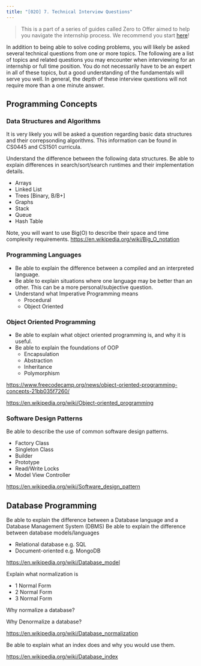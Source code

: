 ```yaml
---
title: "[02O] 7. Technical Interview Questions"
---
```


> This is a part of a series of guides called Zero to Offer aimed to help you navigate the internship process. We recommend you start [here](/zero-to-offer/)!

In addition to being able to solve coding problems, you will likely be asked several technical questions from one or more topics. 
The following are a list of topics and related questions you may encounter when interviewing for an internship or full time position.
You do not necessarily have to be an expert in all of these topics, but a good understanding of the fundamentals will serve you well.
In general, the depth of these interview questions will not require more than a one minute answer.

## Programming Concepts

### Data Structures and Algorithms
It is very likely you will be asked a question regarding basic data structures and their correpsonding algorithms.
This information can be found in CS0445 and CS1501 curricula.

Understand the difference between the following data structures.
Be able to explain differences in search/sort/search runtimes and their implementation details.
- Arrays
- Linked List
- Trees [Binary, B/B+]
- Graphs
- Stack
- Queue
- Hash Table

Note, you will want to use Big(O) to describe their space and time complexity requirements.
https://en.wikipedia.org/wiki/Big_O_notation

### Programming Languages
- Be able to explain the difference between a compiled and an interpreted language.
- Be able to explain situations where one language may be better than an other. This can be a more personal/subjective question.
- Understand what Imperative Programming means
  - Procedural
  - Object Oriented

### Object Oriented Programming
- Be able to explain what object oriented programming is, and why it is useful.
- Be able to explain the foundations of OOP
  - Encapsulation
  - Abstraction
  - Inheritance
  - Polymorphism

https://www.freecodecamp.org/news/object-oriented-programming-concepts-21bb035f7260/

https://en.wikipedia.org/wiki/Object-oriented_programming

### Software Design Patterns
Be able to describe the use of common software design patterns.
- Factory Class
- Singleton Class
- Builder
- Prototype
- Read/Write Locks
- Model View Controller

https://en.wikipedia.org/wiki/Software_design_pattern

## Database Programming
Be able to explain the difference between a Database language and a Database Management System (DBMS)
Be able to explain the difference between database models/languages
- Relational database e.g. SQL
- Document-oriented e.g. MongoDB

https://en.wikipedia.org/wiki/Database_model

Explain what normalization is
- 1 Normal Form
- 2 Normal Form
- 3 Normal Form

Why normalize a database?

Why Denormalize a database?

https://en.wikipedia.org/wiki/Database_normalization

Be able to explain what an index does and why you would use them.

https://en.wikipedia.org/wiki/Database_index


